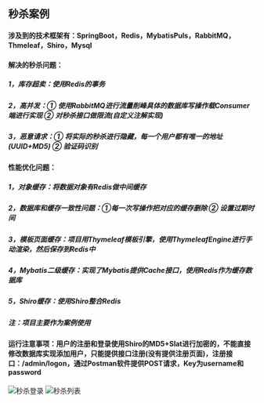 ## 秒杀案例
#### 涉及到的技术框架有：SpringBoot，Redis，MybatisPuls，RabbitMQ，Thmeleaf，Shiro，Mysql
#### 解决的秒杀问题：
##### 1，库存超卖：使用Redis的事务
##### 2，高并发：① 使用RabbitMQ进行流量削峰具体的数据库写操作载Consumer端进行实现  ② 对秒杀接口做限流(自定义注解实现)
##### 3，恶意请求：① 将实际的秒杀进行隐藏，每一个用户都有唯一的地址(UUID+MD5)  ② 验证码识别
#### 性能优化问题：
##### 1，对象缓存：将数据对象有Redis做中间缓存
##### 2，数据库和缓存一致性问题：①每一次写操作把对应的缓存删除 ② 设置过期时间 
##### 3，模板页面缓存：项目用Thymeleaf模板引擎，使用ThymeleafEngine进行手动渲染，然后保存到Redis中
##### 4，Mybatis二级缓存：实现了Mybatis提供Cache接口，使用Redis作为缓存数据库
##### 5，Shiro缓存：使用Shiro整合Redis
##### 注：项目主要作为案例使用
#### 运行注意事项：用户的注册和登录使用Shiro的MD5+Slat进行加密的，不能直接修改数据库实现添加用户，只能提供接口注册(没有提供注册页面)，注册接口：/admin/logon，通过Postman软件提供POST请求，Key为username和password
![秒杀登录](http://wql.luoqin.ltd/wp-content/uploads/2022/03/seckilllogin.png)
![秒杀列表](http://wql.luoqin.ltd/wp-content/uploads/2022/03/seckillxq.png)  
